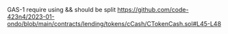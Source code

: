 GAS-1
require using && should be split
https://github.com/code-423n4/2023-01-ondo/blob/main/contracts/lending/tokens/cCash/CTokenCash.sol#L45-L48